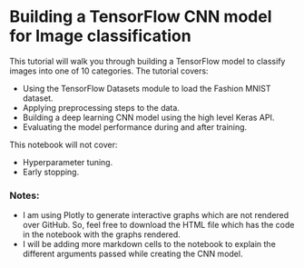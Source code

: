 # Building a TensorFlow CNN model for Image classification
This tutorial will walk you through building a TensorFlow model to classify images into one of 10 categories. The tutorial covers:

- Using the TensorFlow Datasets module to load the Fashion MNIST dataset.
- Applying preprocessing steps to the data.
- Building a deep learning CNN model using the high level Keras API.
- Evaluating the model performance during and after training.

This notebook will not cover:

- Hyperparameter tuning.
- Early stopping.

### Notes:
- I am using Plotly to generate interactive graphs which are not rendered over GitHub. So, feel free to download the HTML file which has the code in the notebook with the graphs rendered.
- I will be adding more markdown cells to the notebook to explain the different arguments passed while creating the CNN model.
